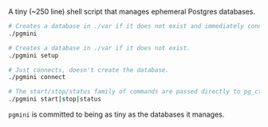 A tiny (~250 line) shell script that manages ephemeral Postgres databases.

```bash
# Creates a database in ./var if it does not exist and immediately connects.
./pgmini

# Creates a database in ./var if it does not exist.
./pgmini setup

# Just connects, doesn't create the database.
./pgmini connect

# The start/stop/status family of commands are passed directly to pg_ctl.
./pgmini start|stop|status
```

`pgmini` is committed to being as tiny as the databases it manages.

